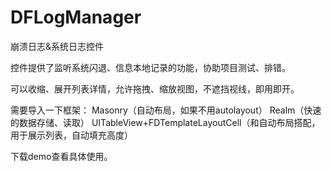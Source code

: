 # DFLogManager
崩溃日志&系统日志控件

控件提供了监听系统闪退、信息本地记录的功能，协助项目测试、排错。

可以收缩、展开列表详情，允许拖拽、缩放视图，不遮挡视线，即用即开。

需要导入一下框架：
Masonry（自动布局，如果不用autolayout）
Realm（快速的数据存储、读取）
UITableView+FDTemplateLayoutCell（和自动布局搭配，用于展示列表，自动填充高度）

下载demo查看具体使用。
